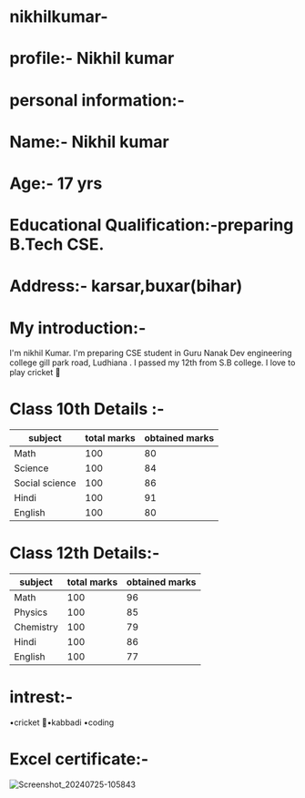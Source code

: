 # nikhilkumar-
# profile:- Nikhil kumar
# personal information:-
# Name:- Nikhil kumar
# Age:- 17 yrs
# Educational Qualification:-preparing B.Tech CSE.
# Address:- karsar,buxar(bihar)
# My introduction:- 
I'm nikhil Kumar. I'm preparing CSE student in Guru Nanak Dev engineering college gill park road, Ludhiana . I passed my 12th from S.B college. I love to play cricket 🏏 
# Class 10th Details :-
| subject | total marks | obtained marks |
| --- | --- | --- |
| Math | 100 | 80 |
| Science |100 | 84 |
| Social science | 100 | 86 |
| Hindi | 100 | 91 |
| English | 100 | 80 |
# Class 12th Details:-
| subject | total marks | obtained marks |
| --- | --- | --- |
| Math | 100 | 96 |
| Physics | 100 | 85 |
| Chemistry |100 | 79 |
| Hindi | 100 | 86 |
| English | 100 | 77 |
# intrest:-
•cricket 🏏•kabbadi •coding 
# Excel certificate:-

![Screenshot_20240725-105843](https://github.com/user-attachments/assets/2a654df0-a5c9-4c72-8ca1-fc88386dbbd3)


